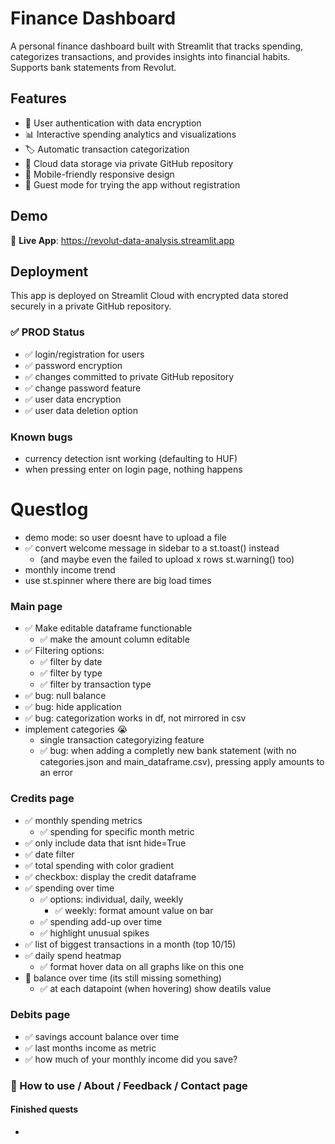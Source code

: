 # Finance Dashboard

A personal finance dashboard built with Streamlit that tracks spending, categorizes transactions, and provides insights into financial habits. Supports bank statements from Revolut.

## Features
- 🔐 User authentication with data encryption
- 📊 Interactive spending analytics and visualizations
- 🏷️ Automatic transaction categorization
- 💾 Cloud data storage via private GitHub repository
- 📱 Mobile-friendly responsive design
- 👤 Guest mode for trying the app without registration

## Demo
🚀 **Live App**: https://revolut-data-analysis.streamlit.app

## Deployment
This app is deployed on Streamlit Cloud with encrypted data stored securely in a private GitHub repository.

### ✅ PROD Status
- ✅ login/registration for users
- ✅ password encryption
- ✅ changes committed to private GitHub repository
- ✅ change password feature
- ✅ user data encryption
- ✅ user data deletion option

### Known bugs
- currency detection isnt working (defaulting to HUF)
- when pressing enter on login page, nothing happens

# Questlog
- demo mode: so user doesnt have to upload a file
- ✅ convert welcome message in sidebar to a st.toast() instead
    - (and maybe even the failed to upload x rows st.warning() too)
- monthly income trend
- use st.spinner where there are big load times

### Main page
- ✅ Make editable dataframe functionable
    - ✅ make the amount column editable
- ✅ Filtering options:
    - ✅ filter by date
    - ✅ filter by type
    - ✅ filter by transaction type
- ✅ bug: null balance
- ✅ bug: hide application
- ✅ bug: categorization works in df, not mirrored in csv
- implement categories 😭 
    - single transaction categoryizing feature
    - ✅ bug: when adding a completly new bank statement (with no categories.json and main_dataframe.csv), pressing apply amounts to an error

### Credits page
- ✅ monthly spending metrics
    - ✅ spending for specific month metric
- ✅ only include data that isnt hide=True
- ✅ date filter
- ✅ total spending with color gradient
- ✅ checkbox: display the credit dataframe
- ✅ spending over time
    - ✅ options: individual, daily, weekly
        - ✅ weekly: format amount value on bar
    - ✅ spending add-up over time
    - ✅ highlight unusual spikes
- ✅ list of biggest transactions in a month (top 10/15)
- ✅ daily spend heatmap
    - ✅ format hover data on all graphs like on this one
- 🚧 balance over time (its still missing something)
    - ✅ at each datapoint (when hovering) show deatils value

### Debits page
- ✅ savings account balance over time
- ✅ last months income as metric
- ✅ how much of your monthly income did you save?

### 🚧 How to use / About / Feedback / Contact page

#### Finished quests
- 